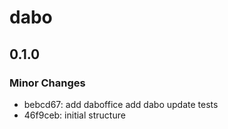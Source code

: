 # dabo

## 0.1.0

### Minor Changes

- bebcd67: add daboffice
  add dabo
  update tests
- 46f9ceb: initial structure
